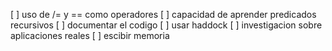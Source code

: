 [ ] uso de /= y == como operadores
[ ] capacidad de aprender predicados recursivos
[ ] documentar el codigo
[ ] usar haddock
[ ] investigacion sobre aplicaciones reales
[ ] escibir memoria
